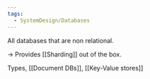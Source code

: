 ```yaml
---
tags:
  - SystemDesign/Databases
---
```

All databases that are non relational.

-> Provides [[Sharding]] out of the box.

Types,
[[Document DBs]], [[Key-Value stores]]

